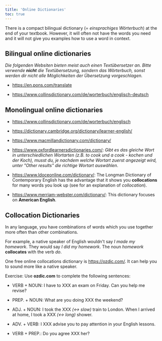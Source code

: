 ```yaml
---
title: 'Online Dictionaries'
toc: true
---
```


There is a compact bilingual dictionary (= *einsprachiges Wörterbuch*) at the
end of your textbook. However, it will often not have the words you need and it
will not give you examples how to use a word in context.

## Bilingual online dictionaries

*Die folgenden Websiten bieten meist auch einen Textübersetzer an. Bitte
verwende __nicht__ die Textübersetzung, sondern das Wörterbuch, sonst werden
dir nicht alle Möglichkeiten der Übersetzung vorgeschlagen.*

- <https://en.pons.com/translate>

- <https://www.collinsdictionary.com/de/worterbuch/englisch-deutsch>

## Monolingual online dictionaries

- <https://www.collinsdictionary.com/de/worterbuch/englisch>

- <https://dictionary.cambridge.org/dictionary/learner-english/>

- <https://www.macmillandictionary.com/dictionary/>

- <https://www.oxfordlearnersdictionaries.com/>: _Gibt es das gleiche Wort in
unterschiedlichen Wortarten (z.B. to cook und a cook - kochen und der Koch),
musst du, je nachdem welche Wortart zuerst angezeigt wird, unter "Other
results" die richtige Wortart auswählen._

- <https://www.ldoceonline.com/dictionary/>: The Longman Dictionary of
Contemporary English has the advantage that it shows you **collocations** for
many words you look up (see for an explanation of _collocation_).

- <https://www.merriam-webster.com/dictionary/>: This dictionary focuses on
**American English**.

## Collocation Dictionaries

In any language, you have combinations of words which you use together more
often than other combinations.

For example, a native speaker of English wouldn't say _I made my homework_.
They would say _I did my homework_. The noun _homework_ **collocates** with the
verb _do_.

One free online collocations dictionary is <https://ozdic.com/>. It can help
you to sound more like a native speaker.

Exercise: Use **ozdic.com** to complete the following sentences:

- VERB + NOUN: I have to XXX an exam on Friday. Can you help me revise?

- PREP. + NOUN: What are you doing XXX the weekend?

- ADJ. + NOUN: I took the XXX _(<-> slow)_ train to London. When I arrived at
home, I took a XXX _(<-> long)_ shower.

- ADV. + VERB: I XXX advise you to pay attention in your English lessons.

- VERB + PREP.: Do you agree XXX her?
